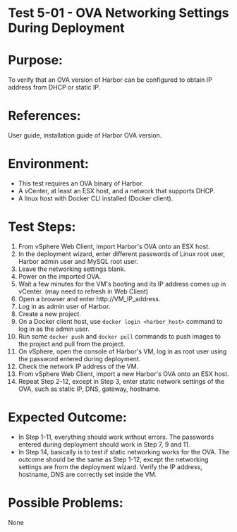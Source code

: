 Test 5-01 - OVA Networking Settings During Deployment
=======

# Purpose:

To verify that an OVA version of Harbor can be configured to obtain IP address from DHCP or static IP.

# References:
User guide, installation guide of Harbor OVA version.

# Environment:
* This test requires an OVA binary of Harbor.
* A vCenter, at least an ESX host, and a network that supports DHCP.
* A linux host with Docker CLI installed (Docker client).

# Test Steps:
1. From vSphere Web Client, import Harbor's OVA onto an ESX host.
2. In the deployment wizard, enter different passwords of Linux root user, Harbor admin user and MySQL root user.
3. Leave the networking settings blank.
4. Power on the imported OVA.
5. Wait a few minutes for the VM's booting and its IP address comes up in vCenter. (may need to refresh in Web Client)
6. Open a browser and enter http://VM_IP_address.
7. Log in as admin user of Harbor.
8. Create a new project.
9. On a Docker client host, use `docker login <harbor_host>` command to log in as the admin user.
10. Run some `docker push` and `docker pull` commands to push images to the project and pull from the project.
11. On vSphere, open the console of Harbor's VM, log in as root user using the password entered during deployment.
12. Check the network IP address of the VM.
13. From vSphere Web Client, import a new Harbor's OVA onto an ESX host.
14. Repeat Step 2-12, except in Step 3, enter static network settings of the OVA, such as static IP, DNS, gateway, hostname.


# Expected Outcome:
* In Step 1-11, everything should work without errors. The passwords entered during deployment should work in Step 7, 9 and 11.
* In Step 14, basically is to test if static networking works for the OVA. The outcome should be the same as Step 1-12, except the networking settings are from the deployment wizard.
Verify the IP address, hostname, DNS are correctly set inside the VM.

# Possible Problems:
None